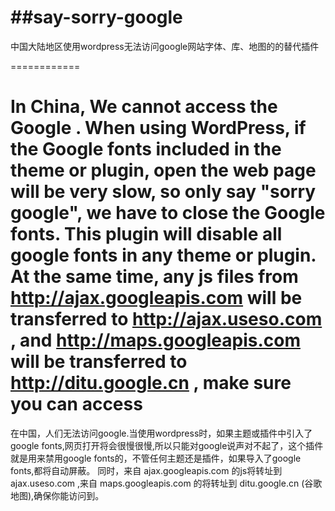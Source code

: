 ##say-sorry-google
================

中国大陆地区使用wordpress无法访问google网站字体、库、地图的的替代插件

============

In China, We cannot access the Google . When using WordPress, if the Google fonts included in the theme or plugin, open the web page will be very slow, so only say "sorry google", we have to close the Google fonts. This plugin will disable all google fonts in any theme or plugin. 
At the same time, any js files from http://ajax.googleapis.com will be transferred to http://ajax.useso.com , and http://maps.googleapis.com will be transferred to http://ditu.google.cn , make sure you can access
===============================
在中国，人们无法访问google.当使用wordpress时，如果主题或插件中引入了google fonts,网页打开将会很慢很慢,所以只能对google说声对不起了，这个插件就是用来禁用google fonts的，不管任何主题还是插件，如果导入了google fonts,都将自动屏蔽。
同时，来自 ajax.googleapis.com 的js将转址到 ajax.useso.com ,来自 maps.googleapis.com 的将转址到 ditu.google.cn (谷歌地图),确保你能访问到。
